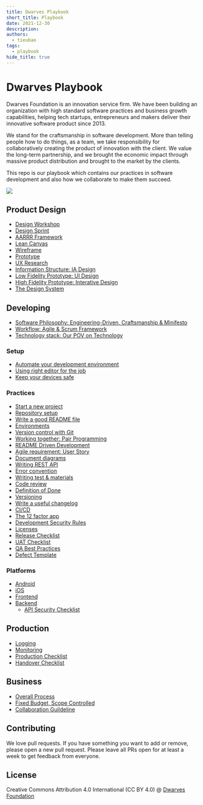 ```yaml
---
title: Dwarves Playbook
short_title: Playbook
date: 2021-12-30
description: 
authors: 
  - tieubao
tags: 
  - playbook
hide_title: true
---
```


# Dwarves Playbook

Dwarves Foundation is an innovation service firm. We have been building an organization with high standard software practices and business growth capabilities, helping tech startups, entrepreneurs and makers deliver their innovative software product since 2013.

We stand for the craftsmanship in software development. More than telling people how to do things, as a team, we take responsibility for collaboratively creating the product of innovation with the client. We value the long-term partnership, and we brought the economic impact through massive product distribution and brought to the market by the clients.

This repo is our playbook which contains our practices in software development and also how we collaborate to make them succeed.

![](/engineering/img/team-images.png)

## Product Design

- [Design Workshop](/)
- [Design Sprint](/design/design-sprint.md)
- [AARRR Framework]()
- [Lean Canvas](/design/lean-canvas.md)
- [Wireframe](/design/wireframe.md)
- [Prototype](/design/prototype.md)
- [UX Research]()
- [Information Structure: IA Design](/design/ia.md)
- [Low Fidelity Prototype: UI Design](/design/ui.md)
- [High Fidelity Prototype: Interative Design](/design/ix.md)
- [The Design System](/design/design-system.md)

## Developing

- [Software Philosophy: Engineering-Driven, Craftsmanship & Minifesto]()
- [Workflow: Agile & Scrum Framework]()
- [Technology stack: Our POV on Technology]()

### Setup

- [Automate your development environment]()
- [Using right editor for the job]()
- [Keep your devices safe]()

### Practices

- [Start a new project]()
- [Repository setup]()
- [Write a good README file]()
- [Environments]()
- [Version control with Git]()
- [Working together: Pair Programming]()
- [README Driven Development]()
- [Agile requirement: User Story]()
- [Document diagrams]()
- [Writing REST API]()
- [Error convention]()
- [Writing test & materials]()
- [Code review]()
- [Definition of Done]()
- [Versioning]()
- [Write a useful changelog]()
- [CI/CD]()
- [The 12 factor app]()
- [Development Security Rules]()
- [Licenses]()
- [Release Checklist]()
- [UAT Checklist]()
- [QA Best Practices]()
- [Defect Template]()

### Platforms

- [Android]()
- [iOS]()
- [Frontend]()
- [Backend]()
  - [API Security Checklist]()

## Production

- [Logging]()
- [Monitoring]()
- [Production Checklist]()
- [Handover Checklist]()

## Business

- [Overall Process]()
- [Fixed Budget, Scope Controlled](/business/fbsc.md)
- [Collaboration Guildeline]()

## Contributing

We love pull requests. If you have something you want to add or remove, please open a new pull request. Please leave all PRs open for at least a week to get feedback from everyone.

## License

Creative Commons Attribution 4.0 International (CC BY 4.0)
@ [Dwarves Foundation](https://d.foundation)
